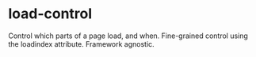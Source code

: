 # load-control
Control which parts of a page load, and when. Fine-grained control using the loadindex attribute. Framework agnostic.
